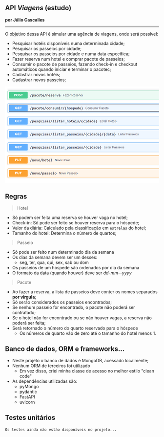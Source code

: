 API _Viagens_ (estudo)
---
**por Júlio Cascalles**

---

O objetivo dessa API é simular uma agência de viagens, onde será possível:
* Pesquisar hotéis disponíveis numa determinada cidade;
* Pesquisar os passeios por cidade;
* Pesquisar os passeios por cidade e numa data específica;
* Fazer reserva num hotel e comprar pacote de passeios;
* Consumir o pacote de passeios, fazendo check-in e checkout automáticos quando iniciar e terminar o pacotec;
* Cadastrar novos hotéis;
* Cadastrar novos passeios;

![Endpoints da API](assets/Viagens_API.png)

## Regras
> Hotel
* Só podem ser feita uma reserva se houver vaga no hotel;
* Check-in: Só pode ser feito se houver reserva para o hóspede;
* Valor da diária: Calculado pela classificação em `estrelas` do hotel;
* Tamanho do hotel: Determina o número de quartos;

> Passeio
* Só pode ser feito num determinado dia da semana
* Os dias da semana devem ser um desses:
    - seg, ter, qua, qui, sex, sab ou dom
* Os passeios de um hóspede são ordenados por dia da semana
* O formato da data (quando houver) deve ser _dd-mm--yyyy_

> Pacote
* Ao fazer a reserva, a lista de passeios deve conter os nomes separados **por vírgula**;
* Só serão considerados os passeios encontrados;
* Se nenhum passeio for encontrado, o pacote não poderá ser contratado;
* Se o hotel não for encontrado ou se não houver vagas, a reserva não poderá ser feita;
* Será retornado o número do quarto reservado para o hóspede
    - Os números de quarto vão de zero até o tamanho do hotel menos 1.


## Banco de dados, ORM e frameworks...
* Neste projeto o banco de dados é MongoDB, acessado localmente;
* Nenhum ORM de terceiros foi utilizado
    - Em vez disso, criei minha classe de acesso no melhor estilo "clean code"
* As dependências utilizadas são:
    - pyMongo
    - pydantic
    - FastAPI
    - uvicorn

## Testes unitários
`Os testes ainda não estão disponíveis no projeto...`

